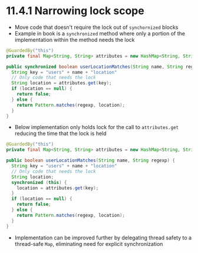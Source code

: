 # 11.4.1 Narrowing lock scope

* Move code that doesn't require the lock out of `synchornized` blocks
* Example in book is a `synchronized` method where only a portion of the implementation within the method needs the lock

```java
@GuardedBy("this")
private final Map<String, String> attributes = new HashMap<String, String>();

public synchronized boolean userLocationMatches(String name, String regexp) {
  String key = "users" + name + "location"
  // Only code that needs the lock
  String location = attributes.get(key);
  if (location == null) {
    return false;
  } else {
    return Pattern.matches(regexp, location);
  }
}
```

* Below implementation only holds lock for the call to `attributes.get` reducing the time that the lock is held

```java
@GuardedBy("this")
private final Map<String, String> attributes = new HashMap<String, String>();

public boolean userLocationMatches(String name, String regexp) {
  String key = "users" + name + "location"
  // Only code that needs the lock
  String location;
  synchronized (this) {
    location = attributes.get(key); 
  }
  if (location == null) {
    return false;
  } else {
    return Pattern.matches(regexp, location);
  }
}
```

* Implementation can be improved further by delegating thread safety to a thread-safe `Map`, eliminating need for explicit synchronization
